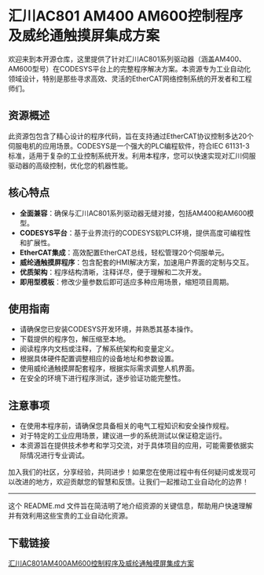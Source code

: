 # 汇川AC801 AM400 AM600控制程序及威纶通触摸屏集成方案

欢迎来到本开源仓库，这里提供了针对汇川AC801系列驱动器（涵盖AM400、AM600型号）在CODESYS平台上的完整程序解决方案。本资源专为工业自动化领域设计，特别是那些寻求高效、灵活的EtherCAT网络控制系统的开发者和工程师们。

## 资源概述

此资源包包含了精心设计的程序代码，旨在支持通过EtherCAT协议控制多达20个伺服电机的应用场景。CODESYS是一个强大的PLC编程软件，符合IEC 61131-3标准，适用于复杂的工业控制系统开发。利用本程序，您可以快速实现对汇川伺服驱动器的高级控制，优化您的机器性能。

## 核心特点
- **全面兼容**：确保与汇川AC801系列驱动器无缝对接，包括AM400和AM600模型。
- **CODESYS平台**：基于业界流行的CODESYS软PLC环境，提供高度可编程性和扩展性。
- **EtherCAT集成**：高效配置EtherCAT总线，轻松管理20个伺服单元。
- **威纶通触摸屏程序**：包含配套的HMI解决方案，加速用户界面的定制与交互。
- **优质架构**：程序结构清晰，注释详尽，便于理解和二次开发。
- **即用型模板**：修改少量参数后即可适应多种应用场景，缩短项目周期。

## 使用指南
- 请确保您已安装CODESYS开发环境，并熟悉其基本操作。
- 下载提供的程序包，解压缩至本地。
- 阅读程序内文档或注释，了解系统架构和变量定义。
- 根据具体硬件配置调整相应的设备地址和参数设置。
- 使用威纶通触摸屏配套程序，根据实际需求调整人机界面。
- 在安全的环境下进行程序测试，逐步验证功能完整性。

## 注意事项
- 在使用本程序前，请确保您具备相关的电气工程知识和安全操作规程。
- 对于特定的工业应用场景，建议进一步的系统测试以保证稳定运行。
- 本资源旨在提供技术参考和学习交流，对于具体项目的应用，可能需要依据实际情况进行专业调试。

加入我们的社区，分享经验，共同进步！如果您在使用过程中有任何疑问或发现可以改进的地方，欢迎贡献您的智慧和反馈。让我们一起推动工业自动化的边界！

---

这个 README.md 文件旨在简洁明了地介绍资源的关键信息，帮助用户快速理解并有效利用这些宝贵的工业自动化资源。

## 下载链接

[汇川AC801AM400AM600控制程序及威纶通触摸屏集成方案](https://pan.quark.cn/s/1bdc222cf089)